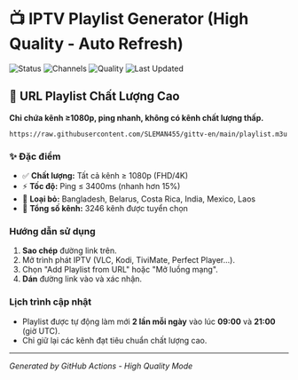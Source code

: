 # 📺 IPTV Playlist Generator (High Quality - Auto Refresh)

![Status](https://github.com/SLEMAN455/gittv-en/actions/workflows/update-playlist-public.yml/badge.svg)
![Channels](https://img.shields.io/badge/channels-3246-success)
![Quality](https://img.shields.io/badge/quality-1080p+-blue)
![Last Updated](https://img.shields.io/badge/updated-2025-10-24%2007:25%20UTC-blue)

## 🚀 URL Playlist Chất Lượng Cao

**Chỉ chứa kênh ≥1080p, ping nhanh, không có kênh chất lượng thấp.**

```
https://raw.githubusercontent.com/SLEMAN455/gittv-en/main/playlist.m3u
```

### ✨ Đặc điểm
- ✅ **Chất lượng:** Tất cả kênh ≥ 1080p (FHD/4K)
- ⚡ **Tốc độ:** Ping ≤ 3400ms (nhanh hơn 15%)
- 🚫 **Loại bỏ:** Bangladesh, Belarus, Costa Rica, India, Mexico, Laos
- 🎯 **Tổng số kênh:** 3246 kênh được tuyển chọn

### Hướng dẫn sử dụng
1.  **Sao chép** đường link trên.
2.  Mở trình phát IPTV (VLC, Kodi, TiviMate, Perfect Player...).
3.  Chọn "Add Playlist from URL" hoặc "Mở luồng mạng".
4.  **Dán** đường link vào và xác nhận.

### Lịch trình cập nhật
- Playlist được tự động làm mới **2 lần mỗi ngày** vào lúc **09:00** và **21:00** (giờ UTC).
- Chỉ giữ lại các kênh đạt tiêu chuẩn chất lượng cao.

---
*Generated by GitHub Actions - High Quality Mode*
